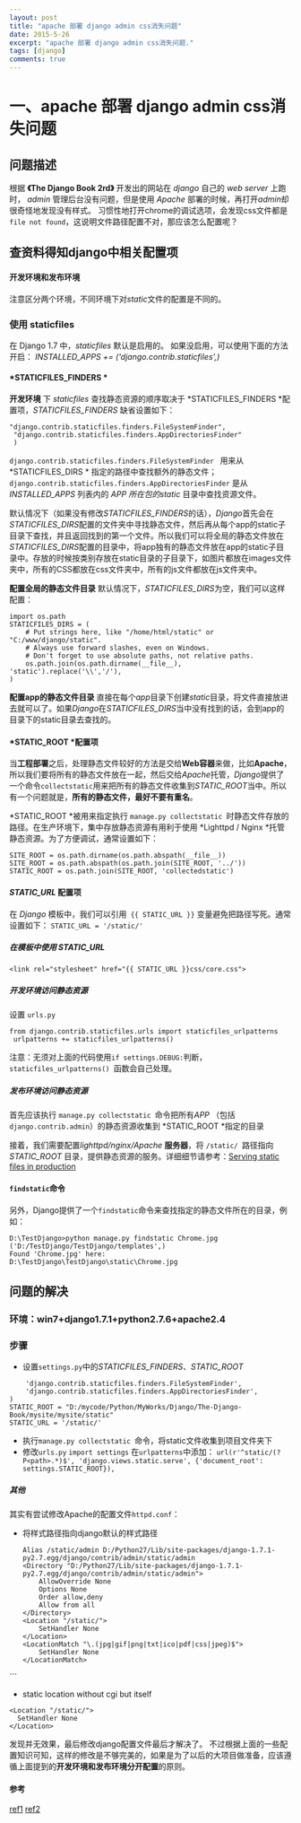 ```yaml
---
layout: post
title: "apache 部署 django admin css消失问题"
date: 2015-5-26
excerpt: "apache 部署 django admin css消失问题."
tags: [django]
comments: true
---
```


# 一、apache 部署 django admin css消失问题
## 问题描述
根据 **《The Django Book 2rd》** 开发出的网站在 *django* 自己的 *web server* 上跑时， *admin* 管理后台没有问题，但是使用 *Apache* 部署的时候，再打开*admin*却很奇怪地发现没有样式。
习惯性地打开chrome的调试选项，会发现css文件都是`file not found`，这说明文件路径配置不对，那应该怎么配置呢？

## 查资料得知django中相关配置项

#### 开发环境和发布环境
 注意区分两个环境，不同环境下对*static*文件的配置是不同的。
 
### 使用 staticfiles
在 Django 1.7 中，*staticfiles* 默认是启用的。
如果没启用，可以使用下面的方法开启：
*INSTALLED_APPS += ('django.contrib.staticfiles',)*
#### *STATICFILES_FINDERS *
**开发环境** 下 *staticfiles* 查找静态资源的顺序取决于 *STATICFILES_FINDERS *配置项，*STATICFILES_FINDERS* 缺省设置如下：

```(
"django.contrib.staticfiles.finders.FileSystemFinder",
 "django.contrib.staticfiles.finders.AppDirectoriesFinder"
 ) 
 ```
`django.contrib.staticfiles.finders.FileSystemFinder ` 用来从*STATICFILES_DIRS * 指定的路径中查找额外的静态文件；
`django.contrib.staticfiles.finders.AppDirectoriesFinder` 是从 *INSTALLED_APPS* 列表内的 *APP *所在包的*static* 目录中查找资源文件。

默认情况下（如果没有修改*STATICFILES_FINDERS*的话），*Django*首先会在*STATICFILES_DIRS*配置的文件夹中寻找静态文件，然后再从每个app的static子目录下查找，并且返回找到的第一个文件。所以我们可以将全局的静态文件放在*STATICFILES_DIRS*配置的目录中，将app独有的静态文件放在app的static子目录中。存放的时候按类别存放在static目录的子目录下，如图片都放在images文件夹中，所有的CSS都放在css文件夹中，所有的js文件都放在js文件夹中。

**配置全局的静态文件目录**
默认情况下，*STATICFILES_DIRS*为空，我们可以这样配置：
```
import os.path
STATICFILES_DIRS = (
    # Put strings here, like "/home/html/static" or "C:/www/django/static".
    # Always use forward slashes, even on Windows.
    # Don't forget to use absolute paths, not relative paths.
    os.path.join(os.path.dirname(__file__), 'static').replace('\\','/'),
)
```
**配置app的静态文件目录**
直接在每个*app*目录下创建*static*目录，将文件直接放进去就可以了。如果*Django*在*STATICFILES_DIRS*当中没有找到的话，会到app的目录下的static目录去查找的。

#### *STATIC_ROOT *配置项
当**工程部署**之后，处理静态文件较好的方法是交给**Web容器**来做，比如**Apache**，所以我们要将所有的静态文件放在一起，然后交给*Apache*托管，*Django*提供了一个命令`collectstatic`用来把所有的静态文件收集到*STATIC_ROOT*当中。所以有一个问题就是，**所有的静态文件，最好不要有重名**。

*STATIC_ROOT *被用来指定执行 `manage.py collectstatic `时静态文件存放的路径。在生产环境下，集中存放静态资源有用利于使用 *Lighttpd / Nginx *托管静态资源。为了方便调试，通常设置如下：
```
SITE_ROOT = os.path.dirname(os.path.abspath(__file__))
SITE_ROOT = os.path.abspath(os.path.join(SITE_ROOT, '../'))
STATIC_ROOT = os.path.join(SITE_ROOT, 'collectedstatic')
```
#### *STATIC_URL* 配置项

在 *Django* 模板中，我们可以引用` {{ STATIC_URL }}` 变量避免把路径写死。通常设置如下：
`
STATIC_URL = '/static/'
`
##### 在模板中使用 STATIC_URL

`<link rel="stylesheet" href="{{ STATIC_URL }}css/core.css">`

##### 开发环境访问静态资源

设置 `urls.py`

```
from django.contrib.staticfiles.urls import staticfiles_urlpatterns 
 urlpatterns += staticfiles_urlpatterns()
```
注意：无须对上面的代码使用` if settings.DEBUG: `判断，`staticfiles_urlpatterns() `函数会自己处理。

##### 发布环境访问静态资源

首先应该执行 `manage.py collectstatic `命令把所有*APP* （包括 `django.contrib.admin`）的静态资源收集到 *STATIC_ROOT *指定的目录

接着，我们需要配置*lighttpd/nginx/Apache* **服务器**，将 `/static/ `路径指向 *STATIC_ROOT* 目录，提供静态资源的服务。详细细节请参考：[Serving static files in production](https://docs.djangoproject.com/en/1.7/howto/static-files/#serving-static-files-in-productio)

#### `findstatic`命令
另外，Django提供了一个`findstatic`命令来查找指定的静态文件所在的目录，例如：
```
D:\TestDjango>python manage.py findstatic Chrome.jpg
('D:/TestDjango/TestDjango/templates',)
Found 'Chrome.jpg' here:
D:\TestDjango\TestDjango\static\Chrome.jpg
```
## 问题的解决
### 环境：win7+django1.7.1+python2.7.6+apache2.4
### 步骤
- 设置`settings.py`中的*STATICFILES_FINDERS*、*STATIC_ROOT*

```STATICFILES_FINDERS = (
    'django.contrib.staticfiles.finders.FileSystemFinder',
    'django.contrib.staticfiles.finders.AppDirectoriesFinder',
)
STATIC_ROOT = "D:/mycode/Python/MyWorks/Django/The-Django-Book/mysite/mysite/static"
STATIC_URL = '/static/'
```
- 执行`manage.py collectstatic `命令，将static文件收集到项目文件夹下
- 修改`urls.py`
`
import settings
`
在`urlpatterns`中添加：
` url(r'^static/(?P<path>.*)$', 'django.views.static.serve', {'document_root': settings.STATIC_ROOT}),
 `
##### 其他
其实有尝试修改Apache的配置文件`httpd.conf`：

* 将样式路径指向django默认的样式路径
	```
    Alias /static/admin D:/Python27/Lib/site-packages/django-1.7.1-py2.7.egg/django/contrib/admin/static/admin
	<Directory "D:/Python27/Lib/site-packages/django-1.7.1-py2.7.egg/django/contrib/admin/static/admin"> 
        AllowOverride None 
        Options None 
        Order allow,deny 
        Allow from all 
    </Directory> 
    <Location "/static/">
        SetHandler None 
    </Location> 
    <LocationMatch "\.(jpg|gif|png|txt|ico|pdf|css|jpeg)$"> 
        SetHandler None 
    </LocationMatch>
</IfModule>```

* static location without cgi but itself

```
<Location "/static/">
  SetHandler None
</Location>
```

发现并无效果，最后修改django配置文件最后才解决了。
不过根据上面的一些配置知识可知，这样的修改是不够完美的，如果是为了以后的大项目做准备，应该遵循上面提到的**开发环境和发布环境分开配置**的原则。
#### 参考
[ref1](http://m.blog.csdn.net/blog/a657941877/8953233)
[ref2](http://blog.yangyubo.com/2012/07/26/django-staticfiles/)
